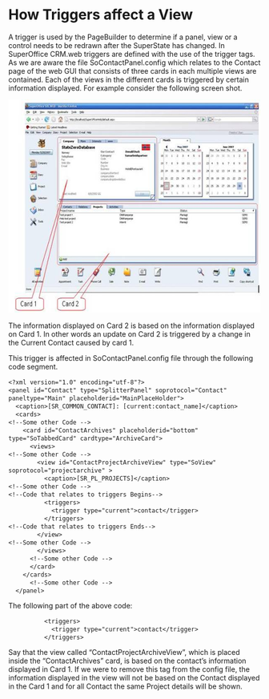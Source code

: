 <properties date="2016-06-24"
SortOrder="11"
/>

How Triggers affect a View
==========================

A trigger is used by the PageBuilder to determine if a panel, view or a control needs to be redrawn after the SuperState has changed. In SuperOffice CRM.web triggers are defined with the use of the trigger tags. As we are aware the file SoContactPanel.config which relates to the Contact page of the web GUI that consists of three cards in each multiple views are contained. Each of the views in the different cards is triggered by certain information displayed. For example consider the following screen shot.

<img src="../Customizing%20pages%20using%20config%20files_files/image005.jpg" width="605" height="426" />

The information displayed on Card 2 is based on the information displayed on Card 1. In other words an update on Card 2 is triggered by a change in the Current Contact caused by card 1.

This trigger is affected in SoContactPanel.config file through the following code segment.

```
<?xml version="1.0" encoding="utf-8"?>
<panel id="Contact" type="SplitterPanel" soprotocol="Contact" paneltype="Main" placeholderid="MainPlaceHolder">
  <caption>[SR_COMMON_CONTACT]: [current:contact_name]</caption>
  <cards>
<!--Some other Code -->
    <card id="ContactArchives" placeholderid="bottom" type="SoTabbedCard" cardtype="ArchiveCard">
      <views>
<!--Some other Code -->
        <view id="ContactProjectArchiveView" type="SoView" soprotocol="projectarchive" >
          <caption>[SR_PL_PROJECTS]</caption>
<!--Some other Code -->
<!--Code that relates to triggers Begins-->
          <triggers>
            <trigger type="current">contact</trigger>
          </triggers>
<!--Code that relates to triggers Ends-->
        </view>
<!--Some other Code -->
        </views>
      <!--Some other Code -->
      </card>
    </cards>
      <!--Some other Code -->
  </panel>
```

 

The following part of the above code:

```
          <triggers>
            <trigger type="current">contact</trigger>
          </triggers>
```

 

Say that the view called “ContactProjectArchiveView”, which is placed inside the “ContactArchives” card, is based on the contact’s information displayed in Card 1. If we were to remove this tag from the config file, the information displayed in the view will not be based on the Contact displayed in the Card 1 and for all Contact the same Project details will be shown.

 

 

 

 
